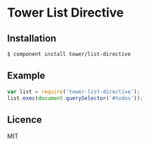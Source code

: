 # Tower List Directive

## Installation

```bash
$ component install tower/list-directive
```

## Example

```js
var list = require('tower-list-directive');
list.exec(document.querySelector('#todos'));
```

## Licence

MIT